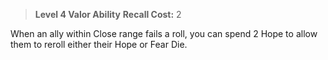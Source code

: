 > **Level 4 Valor Ability**
> **Recall Cost:** 2

When an ally within Close range fails a roll, you can spend 2 Hope to allow them to reroll either their Hope or Fear Die.
